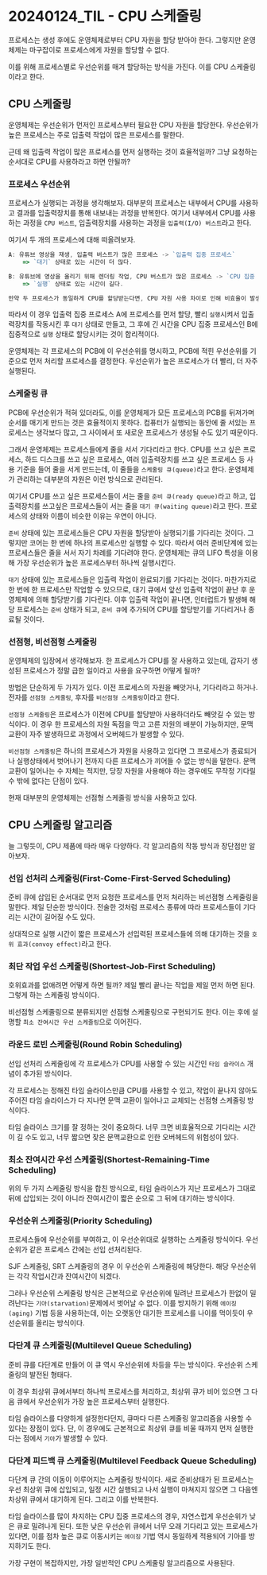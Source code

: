 # 20240124_TIL - CPU 스케줄링

프로세스는 생성 후에도 운영체제로부터 CPU 자원을 할당 받아야 한다. 그렇지만 운영체제는 마구잡이로 프로세스에게 자원을 할당할 수 없다. 

이를 위해 프로세스별로 우선순위를 매겨 할당하는 방식을 가진다. 이를 CPU 스케줄링이라고 한다.

## CPU 스케줄링

운영체제는 우선순위가 먼저인 프로세스부터 필요한 CPU 자원을 할당한다. 우선순위가 높은 프로세스는 주로 입출력 작업이 많은 프로세스를 말한다. 

근데 왜 입출력 작업이 많은 프로세스를 먼저 실행하는 것이 효율적일까? 그냥 요청하는 순서대로 CPU를 사용하라고 하면 안될까?

### 프로세스 우선순위

프로세스가 실행되는 과정을 생각해보자. 대부분의 프로세스는 내부에서 CPU를 사용하고 결과를 입출력장치를 통해 내보내는 과정을 반복한다. 여기서 내부에서 CPU를 사용하는 과정을 `CPU 버스트`, 입출력장치를 사용하는 과정을 `입출력(I/O) 버스트`라고 한다.

여기서 두 개의 프로세스에 대해 떠올려보자. 

```jsx
A: 유튜브 영상을 재생, 입출력 버스트가 많은 프로세스 -> `입출력 집중 프로세스` 
	=> `대기` 상태로 있는 시간이 더 많다. 

B: 유튜브에 영상을 올리기 위해 렌더링 작업, CPU 버스트가 많은 프로세스 -> `CPU 집중 프로세스` 
	=> `실행` 상태로 있는 시간이 길다.  

만약 두 프로세스가 동일하게 CPU를 할당받는다면, CPU 자원 사용 차이로 인해 비효율이 발생
```

따라서 이 경우 입출력 집중 프로세스 A에 프로세스를 먼저 할당, 빨리 `실행`시켜서 입출력장치를 작동시킨 후 `대기` 상태로 만들고, 그 후에 긴 시간을 CPU 집중 프로세스인 B에 집중적으로 `실행` 상태로 할당시키는 것이 합리적이다. 

운영체제는 각 프로세스의 PCB에 이 우선순위를 명시하고, PCB에 적힌 우선순위를 기준으로 먼저 처리할 프로세스를 결정한다. 우선순위가 높은 프로세스가 더 빨리, 더 자주 실행된다.

### 스케줄링 큐

PCB에 우선순위가 적혀 있더라도, 이를 운영체제가 모든 프로세스의 PCB를 뒤져가며 순서를 매기게 만드는 것은 효율적이지 못하다. 컴퓨터가 실행되는 동안에 줄 서있는 프로세스는 생각보다 많고, 그 사이에서 또 새로운 프로세스가 생성될 수도 있기 때문이다.

그래서 운영체제는 프로세스들에게 줄을 서서 기다리라고 한다. CPU를 쓰고 싶은 프로세스, 하드 디스크를 쓰고 싶은 프로세스, 여러 입출력장치를 쓰고 싶은 프로세스 등 사용 기준을 들어 줄을 서게 만드는데, 이 줄들을 `스케줄링 큐(queue)`라고 한다. 운영체제가 관리하는 대부분의 자원은 이런 방식으로 관리된다.

여기서 CPU를 쓰고 싶은 프로세스들이 서는 줄을 `준비 큐(ready queue)`라고 하고, 입출력장치를 쓰고싶은 프로세스들이 서는 줄을 `대기 큐(waiting queue)`라고 한다. 프로세스의 상태와 이름이 비슷한 이유는 우연이 아니다.

`준비` 상태에 있는 프로세스들은 CPU 자원을 할당받아 실행되기를 기다리는 것이다. 그렇지만 코어는 한 번에 하나의 프로세스만 실행할 수 있다. 따라서 여러 준비단계에 있는 프로세스들은 줄을 서서 자기 차례를 기다려야 한다. 운영체제는 큐의 LIFO 특성을 이용해 가장 우선순위가 높은 프로세스부터 하나씩 실행시킨다.

`대기` 상태에 있는 프로세스들은 입출력 작업이 완료되기를 기다리는 것이다. 마찬가지로 한 번에 한 프로세스만 작업할 수 있으므로, 대기 큐에서 앞선 입출력 작업이 끝난 후 운영체제에 의해 할당받기를 기다린다. 이후 입출력 작업이 끝나면, 인터럽트가 발생해 해당 프로세스는 `준비` 상태가 되고, `준비 큐`에 추가되어 CPU를 할당받기를 기다리거나 종료될 것이다.

### 선점형, 비선점형 스케줄링

운영체제의 입장에서 생각해보자. 한 프로세스가 CPU를 잘 사용하고 있는데, 갑자기 생성된 프로세스가 정말 급한 일이라고 사용을 요구하면 어떻게 될까? 

방법은 단순하게 두 가지가 있다. 이전 프로세스의 자원을 빼앗거나, 기다리라고 하거나. 전자를 `선점형 스케줄링`, 후자를 `비선점형 스케줄링`이라고 한다. 

`선점형 스케줄링`은 프로세스가 이전에 CPU를 할당받아 사용하더라도 빼앗길 수 있는 방식이다. 이 경우 한 프로세스의 자원 독점을 막고 고른 자원의 배분이 가능하지만, 문맥 교환이 자주 발생하므로 과정에서 오버헤드가 발생할 수 있다.

 `비선점형 스케줄링`은 하나의 프로세스가 자원을 사용하고 있다면 그 프로세스가 종료되거나 실행상태에서 벗어나기 전까지 다른 프로세스가 끼어들 수 없는 방식을 말한다. 문맥 교환이 일어나는 수 자체는 적지만, 당장 자원을 사용해야 하는 경우에도 무작정 기다릴 수 밖에 없다는 단점이 있다.

현재 대부분의 운영체제는 선점형 스케줄링 방식을 사용하고 있다. 

## CPU 스케줄링 알고리즘

늘 그렇듯이, CPU 제품에 따라 매우 다양하다. 각 알고리즘의 작동 방식과 장단점만 알아보자.

### 선입 선처리 스케줄링(First-Come-First-Served Scheduling)

준비 큐에 삽입된 순서대로 먼저 요청한 프로세스를 먼저 처리하는 비선점형 스케줄링을 말한다. 제일 단순한 방식이다. 전술한 것처럼 프로세스 종류에 따라 프로세스들이 기다리는 시간이 길어질 수도 있다. 

상대적으로 실행 시간이 짧은 프로세스가 선입력된 프로세스들에 의해 대기하는 것을 `호위 효과(convoy effect)`라고 한다.

### 최단 작업 우선 스케줄링(Shortest-Job-First Scheduling)

호위효과를 없애려면 어떻게 하면 될까? 제일 빨리 끝나는 작업을 제일 먼저 하면 된다. 그렇게 하는 스케줄링 방식이다. 

비선점형 스케줄링으로 분류되지만 선점형 스케줄링으로 구현되기도 한다. 이는 후에 설명할 `최소 잔여시간 우선 스케줄링`으로 이어진다.

### 라운드 로빈 스케줄링(Round Robin Scheduling)

선입 선처리 스케줄링에 각 프로세스가 CPU를 사용할 수 있는 시간인 `타임 슬라이스` 개념이 추가된 방식이다. 

각 프로세스는 정해진 타임 슬라이스만큼 CPU를 사용할 수 있고, 작업이 끝나지 않아도 주어진 타임 슬라이스가 다 지나면 문맥 교환이 일어나고 교체되는 선점형 스케줄링 방식이다.

타임 슬라이스 크기를 잘 정하는 것이 중요하다. 너무 크면 비효율적으로 기다리는 시간이 길 수도 있고, 너무 짧으면 잦은 문맥교환으로 인한 오버헤드의 위험성이 있다.

### 최소 잔여시간 우선 스케줄링(Shortest-Remaining-Time Scheduling)

위의 두 가지 스케줄링 방식을 합친 방식으로, 타임 슬라이스가 지난 프로세스가 그대로 뒤에 삽입되는 것이 아니라 잔여시간이 짧은 순으로 그 뒤에 대기하는 방식이다.

### 우선순위 스케줄링(Priority Scheduling)

프로세스들에 우선순위를 부여하고, 이 우선순위대로 실행하는 스케줄링 방식이다. 우선순위가 같은 프로세스 간에는 선입 선처리된다. 

SJF 스케줄링, SRT 스케줄링의 경우 이 우선순위 스케줄링에 해당한다. 해당 우선순위는 각각 작업시간과 잔여시간이 되겠다.

그러나 우선순위 스케줄링 방식은 근본적으로 우선순위에 밀려난 프로세스가 한없이 밀려난다는 `기아(starvation)`문제에서 벗어날 수 없다. 이를 방지하기 위해 `에이징(aging)` 기법 등을 사용하는데, 이는 오랫동안 대기한 프로세스를 나이를 먹이듯이 우선순위를 올리는 방식이다. 

### 다단계 큐 스케줄링(Multilevel Queue Scheduling)

준비 큐를 다단계로 만들어 이 큐 역시 우선순위에 차등을 두는  방식이다. 우선순위 스케줄링의 발전된 형태다. 

이 경우 최상위 큐에서부터 하나씩 프로세스를 처리하고, 최상위 큐가 비어 있으면 그 다음 큐에서 우선순위가 가장 높은 프로세스부터 실행한다.

타임 슬라이스를 다양하게 설정한다던지, 큐마다 다른 스케줄링 알고리즘을 사용할 수 있다는 장점이 있다. 단, 이 경우에도 근본적으로 최상위 큐를 비울 때까지 먼저 실행한다는 점에서 `기아`가 발생할 수 있다.

### 다단계 피드백 큐 스케줄링(Multilevel Feedback Queue Scheduling)

다단계 큐 간의 이동이 이루어지는 스케줄링 방식이다. 새로 준비상태가 된 프로세스는 우선 최상위 큐에 삽입되고, 일정 시간 실행되고 나서 실행이 마쳐지지 않으면 그 다음엔 차상위 큐에서 대기하게 된다. 그리고 이를 반복한다. 

타임 슬라이스를 많이 차지하는 CPU 집중 프로세스의 경우, 자연스럽게 우선순위가 낮은 큐로 밀려나게 된다. 또한 낮은 우선순위 큐에서 너무 오래 기다리고 있는 프로세스가 있다면, 이를 점차 높은 큐로 이동시키는 `에이징` 기법 역시 동일하게 적용되어 기아를 방지하기도 한다. 

가장 구현이 복잡하지만, 가장 일반적인 CPU 스케줄링 알고리즘으로 사용된다.